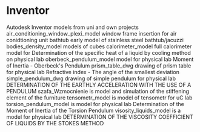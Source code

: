 # Inventor
Autodesk Inventor models from uni and own projects
air_conditioning_window_plexi_model window frame insertion for air conidtioning unit
bathtub early model of stainless steel bathtub/jacuzzi
bodies_density_model models of cubes
calorimeter_model full calorimeter model for Determination of the specific heat of a liquid by cooling method on physical lab
oberbeck_pendulum_model model for physical lab Moment of Inertia - Oberbeck's Pendulum
prism_table_dwg drawing of prism table for physical lab Refractive index - The angle of the smallest deviation
simple_pendulum_dwg drawing of simple pendulum for physical lab DETERMINATION OF THE EARTHLY ACCELERATION WITH THE USE OF A PENDULUM
szafa_Wzmocnienie is model and simulation  of the stiffening element of the furniture
tensometr_model is model of tensometr for uC lab
torsion_pendulum_model is model for physical lab Determination of the Moment of Inertia of the Torsion Pendulum
visosity_liquids_model is a model for physical lab DETERMINATION OF THE VISCOSITY COEFFICIENT OF LIQUIDS BY THE STOKES METHOD
